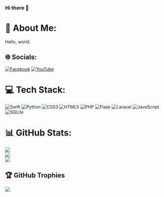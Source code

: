 ### Hi there 👋

# 💫 About Me:
Hello, world.

## 🌐 Socials:
[![Facebook](https://img.shields.io/badge/Facebook-%231877F2.svg?logo=Facebook&logoColor=white)](https://facebook.com/8rukiKoga) [![YouTube](https://img.shields.io/badge/YouTube-%23FF0000.svg?logo=YouTube&logoColor=white)](https://youtube.com/c/@harukikoga6133) 

# 💻 Tech Stack:
![Swift](https://img.shields.io/badge/swift-F54A2A?style=for-the-badge&logo=swift&logoColor=white) ![Python](https://img.shields.io/badge/python-3670A0?style=for-the-badge&logo=python&logoColor=ffdd54) ![CSS3](https://img.shields.io/badge/css3-%231572B6.svg?style=for-the-badge&logo=css3&logoColor=white) ![HTML5](https://img.shields.io/badge/html5-%23E34F26.svg?style=for-the-badge&logo=html5&logoColor=white) ![PHP](https://img.shields.io/badge/php-%23777BB4.svg?style=for-the-badge&logo=php&logoColor=white) ![Flask](https://img.shields.io/badge/flask-%23000.svg?style=for-the-badge&logo=flask&logoColor=white) ![Laravel](https://img.shields.io/badge/laravel-%23FF2D20.svg?style=for-the-badge&logo=laravel&logoColor=white) ![JavaScript](https://img.shields.io/badge/javascript-%23323330.svg?style=for-the-badge&logo=javascript&logoColor=%23F7DF1E) ![SQLite](https://img.shields.io/badge/sqlite-%2307405e.svg?style=for-the-badge&logo=sqlite&logoColor=white)
# 📊 GitHub Stats:
![](https://github-readme-stats.vercel.app/api?username=8rukiKoga&theme=dark&hide_border=false&include_all_commits=false&count_private=false)<br/>
![](https://github-readme-streak-stats.herokuapp.com/?user=8rukiKoga&theme=dark&hide_border=false)<br/>
![](https://github-readme-stats.vercel.app/api/top-langs/?username=8rukiKoga&theme=dark&hide_border=false&include_all_commits=false&count_private=false&layout=compact)

## 🏆 GitHub Trophies
![](https://github-profile-trophy.vercel.app/?username=8rukiKoga&theme=radical&no-frame=false&no-bg=true&margin-w=4)

<!-- Proudly created with GPRM ( https://gprm.itsvg.in ) -->
